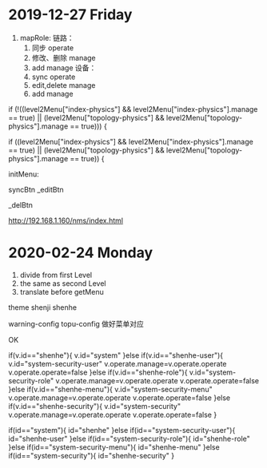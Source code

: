 # 2019-12-27  Friday 

1. mapRole:
   链路： 
   1. 同步 operate
   2. 修改、删除 manage
   3. add manage 
   设备：
   1. sync operate
   2. edit,delete manage 
   3. add manage 


if (!((level2Menu["index-physics"] && level2Menu["index-physics"].manage == true) ||
				(level2Menu["topology-physics"] && level2Menu["topology-physics"].manage == true))) {


if ((level2Menu["index-physics"] && level2Menu["index-physics"].manage == true) ||
				(level2Menu["topology-physics"] && level2Menu["topology-physics"].manage == true)) {



initMenu:

syncBtn
_editBtn

_delBtn

http://192.168.1.160/nms/index.html



# 2020-02-24  Monday 

1. divide  from first Level 
2. the same as second Level
3. translate before  getMenu  


theme 
   shenji 
   shenhe 

   warning-config
   topu-config 
   做好菜单对应 

   OK 



if(v.id=="shenhe"){
   v.id="system"
}else  if(v.id=="shenhe-user"){
   v.id="system-security-user"
   v.operate.manage=v.operate.operate
   v.operate.operate=false
}else  if(v.id=="shenhe-role"){
   v.id="system-security-role"
   v.operate.manage=v.operate.operate
   v.operate.operate=false
}else  if(v.id=="shenhe-menu"){
   v.id="system-security-menu"
   v.operate.manage=v.operate.operate
   v.operate.operate=false
}else  if(v.id=="shenhe-security"){
   v.id="system-security"
   v.operate.manage=v.operate.operate
   v.operate.operate=false
}   

if(id=="system"){
   id="shenhe"
}else if(id=="system-security-user"){
   id="shenhe-user"
}else if(id=="system-security-role"){
   id="shenhe-role"
}else if(id=="system-security-menu"){
   id="shenhe-menu"
}else if(id=="system-security"){
   id="shenhe-security"
}
